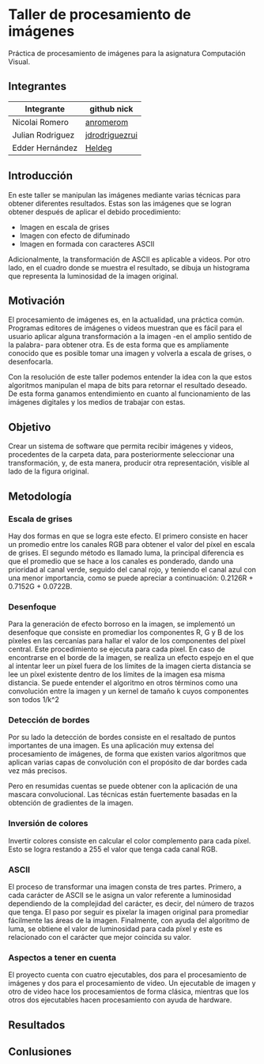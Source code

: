 # Taller de procesamiento de imágenes
Práctica de procesamiento de imágenes para la asignatura Computación Visual.
## Integrantes

|       Integrante      |                 github nick                   |
|-----------------------|-----------------------------------------------|
| Nicolai Romero         | [anromerom](https://github.com/anromerom) |
| Julian Rodriguez      | [jdrodriguezrui](https://github.com/jdrodriguezrui)       |
| Edder Hernández      | [Heldeg](https://github.com/Heldeg)       |
## Introducción
En este taller se manipulan las imágenes mediante varias técnicas para obtener diferentes resultados. Estas son las imágenes que se logran obtener después de aplicar el debido procedimiento:
-	Imagen en escala de grises
-	Imagen con efecto de difuminado
-	Imagen en formada con caracteres ASCII

Adicionalmente, la transformación de ASCII es aplicable a videos. Por otro lado, en el cuadro donde se muestra el resultado, se dibuja un histograma que representa la luminosidad de la imagen original.

## Motivación
El procesamiento de imágenes es, en la actualidad, una práctica común. Programas editores de imágenes o videos muestran que es fácil para el usuario aplicar alguna transformación a la imagen -en el amplio sentido de la palabra- para obtener otra. Es de esta forma que es ampliamente conocido que es posible tomar una imagen y volverla a escala de grises, o desenfocarla.

Con la resolución de este taller podemos entender la idea con la que estos algoritmos manipulan el mapa de bits para retornar el resultado deseado. De esta forma ganamos entendimiento en cuanto al funcionamiento de las imágenes digitales y los medios de trabajar con estas. 


## Objetivo

Crear un sistema de software que permita recibir imágenes y videos, procedentes de la carpeta data, para posteriormente seleccionar una transformación, y, de esta manera, producir otra representación, visible al lado de la figura original.
## Metodología

### Escala de grises
Hay dos formas en que se logra este efecto. El primero consiste en hacer un promedio entre los canales RGB para obtener el valor del píxel en escala de grises. El segundo método es llamado luma, la principal diferencia es que el promedio que se hace a los canales es ponderado, dando una prioridad al canal verde, seguido del canal rojo, y teniendo el canal azul con una menor importancia, como se puede apreciar a continuación:  0.2126R + 0.7152G + 0.0722B.
### Desenfoque
Para la generación de efecto borroso en la imagen, se implementó un desenfoque que consiste en promediar los componentes R, G y B de los píxeles en las cercanías para hallar el valor de los componentes del píxel central. Este procedimiento se ejecuta para cada píxel. En caso de encontrarse en el borde de la imagen, se realiza un efecto espejo en el que al intentar leer un píxel fuera de los límites de la imagen cierta distancia se lee un píxel existente dentro de los límites de la imagen esa misma distancia. Se puede entender el algoritmo en otros términos como una convolución entre la imagen y un kernel de tamaño k cuyos componentes son todos 1/k^2
### Detección de bordes
Por su lado la detección de bordes consiste en el resaltado de puntos importantes de una imagen. Es una aplicación muy extensa del procesamiento de imágenes, de forma que existen varios algoritmos que aplican varias capas de convolución con el propósito de dar bordes cada vez más precisos. 

Pero en resumidas cuentas se puede obtener con la aplicación de una mascara convolucional. Las técnicas están fuertemente basadas en la obtención de gradientes de la imagen.
### Inversión de colores
Invertir colores consiste en calcular el color complemento para cada píxel. Esto se logra restando a 255 el valor que tenga cada canal RGB.

### ASCII
El proceso de transformar una imagen consta de tres partes. Primero, a cada carácter de ASCII se le asigna un valor referente a luminosidad dependiendo de la complejidad del carácter, es decir, del número de trazos que tenga. El paso por seguir es pixelar la imagen original para promediar fácilmente las áreas de la imagen. Finalmente, con ayuda del algoritmo de luma, se obtiene el valor de luminosidad para cada píxel y este es relacionado con el carácter que mejor coincida su valor.

### Aspectos a tener en cuenta
El proyecto cuenta con cuatro ejecutables, dos para el procesamiento de imágenes y dos para el procesamiento de video. Un ejecutable de imagen y otro de video hace los procesamientos de forma clásica, mientras que los otros dos ejecutables hacen procesamiento con ayuda de hardware.

## Resultados 
## Conlusiones
